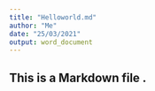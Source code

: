 ```yaml
---
title: "Helloworld.md"
author: "Me"
date: "25/03/2021"
output: word_document
---
```




## This is a Markdown file .

